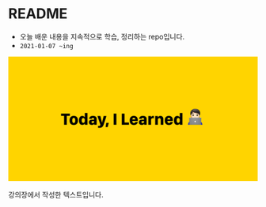 # README

- 오늘 배운 내용을 지속적으로 학습, 정리하는 repo입니다.
- `2021-01-07 ~ing`

![til_image](README.assets/til_image.png)

강의장에서 작성한 텍스트입니다.